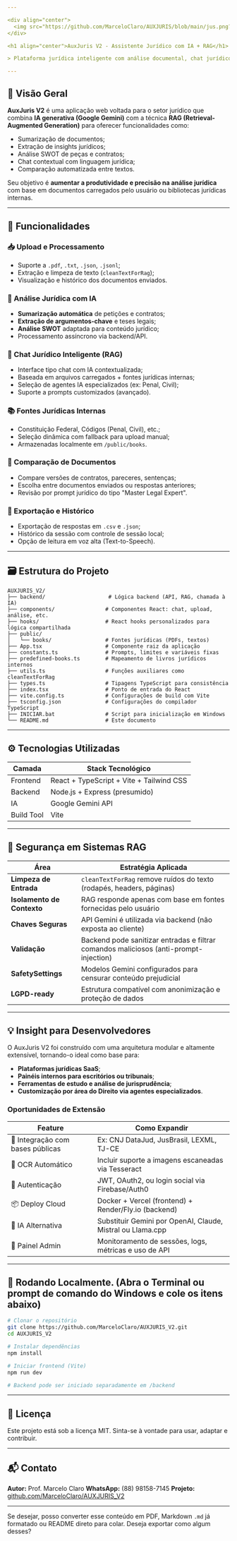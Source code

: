 ```yaml
---

<div align="center">
  <img src="https://github.com/MarceloClaro/AUXJURIS/blob/main/jus.png?raw=true" alt="AuxJuris IA Logo" width="150"/>
</div>

<h1 align="center">AuxJuris V2 - Assistente Jurídico com IA + RAG</h1>

> Plataforma jurídica inteligente com análise documental, chat jurídico especializado e comparações de textos legais, utilizando Gemini AI e Retrieval Augmented Generation (RAG).

---
```


## 📘 Visão Geral

**AuxJuris V2** é uma aplicação web voltada para o setor jurídico que combina **IA generativa (Google Gemini)** com a técnica **RAG (Retrieval-Augmented Generation)** para oferecer funcionalidades como:

* Sumarização de documentos;
* Extração de insights jurídicos;
* Análise SWOT de peças e contratos;
* Chat contextual com linguagem jurídica;
* Comparação automatizada entre textos.

Seu objetivo é **aumentar a produtividade e precisão na análise jurídica** com base em documentos carregados pelo usuário ou bibliotecas jurídicas internas.

---

## 🔧 Funcionalidades

### 📥 Upload e Processamento

* Suporte a `.pdf`, `.txt`, `.json`, `.jsonl`;
* Extração e limpeza de texto (`cleanTextForRag`);
* Visualização e histórico dos documentos enviados.

### 🧠 Análise Jurídica com IA

* **Sumarização automática** de petições e contratos;
* **Extração de argumentos-chave** e teses legais;
* **Análise SWOT** adaptada para conteúdo jurídico;
* Processamento assíncrono via backend/API.

### 💬 Chat Jurídico Inteligente (RAG)

* Interface tipo chat com IA contextualizada;
* Baseada em arquivos carregados + fontes jurídicas internas;
* Seleção de agentes IA especializados (ex: Penal, Civil);
* Suporte a prompts customizados (avançado).

### 📚 Fontes Jurídicas Internas

* Constituição Federal, Códigos (Penal, Civil), etc.;
* Seleção dinâmica com fallback para upload manual;
* Armazenadas localmente em `/public/books`.

### 📑 Comparação de Documentos

* Compare versões de contratos, pareceres, sentenças;
* Escolha entre documentos enviados ou respostas anteriores;
* Revisão por prompt jurídico do tipo "Master Legal Expert".

### 🧾 Exportação e Histórico

* Exportação de respostas em `.csv` e `.json`;
* Histórico da sessão com controle de sessão local;
* Opção de leitura em voz alta (Text-to-Speech).

---

## 🗃️ Estrutura do Projeto

```
AUXJURIS_V2/
├── backend/                    # Lógica backend (API, RAG, chamada à IA)
├── components/                # Componentes React: chat, upload, análise, etc.
├── hooks/                     # React hooks personalizados para lógica compartilhada
├── public/
│   └── books/                 # Fontes jurídicas (PDFs, textos)
├── App.tsx                    # Componente raiz da aplicação
├── constants.ts               # Prompts, limites e variáveis fixas
├── predefined-books.ts        # Mapeamento de livros jurídicos internos
├── utils.ts                   # Funções auxiliares como cleanTextForRag
├── types.ts                   # Tipagens TypeScript para consistência
├── index.tsx                  # Ponto de entrada do React
├── vite.config.ts             # Configurações de build com Vite
├── tsconfig.json              # Configurações do compilador TypeScript
├── INICIAR.bat                # Script para inicialização em Windows
└── README.md                  # Este documento
```

---

## ⚙️ Tecnologias Utilizadas

| Camada     | Stack Tecnológico                        |
| ---------- | ---------------------------------------- |
| Frontend   | React + TypeScript + Vite + Tailwind CSS |
| Backend    | Node.js + Express (presumido)            |
| IA         | Google Gemini API                        |
| Build Tool | Vite                                     |

---

## 🔐 Segurança em Sistemas RAG

| Área                       | Estratégia Aplicada                                                                   |
| -------------------------- | ------------------------------------------------------------------------------------- |
| **Limpeza de Entrada**     | `cleanTextForRag` remove ruídos do texto (rodapés, headers, páginas)                  |
| **Isolamento de Contexto** | RAG responde apenas com base em fontes fornecidas pelo usuário                        |
| **Chaves Seguras**         | API Gemini é utilizada via backend (não exposta ao cliente)                           |
| **Validação**              | Backend pode sanitizar entradas e filtrar comandos maliciosos (anti-prompt-injection) |
| **SafetySettings**         | Modelos Gemini configurados para censurar conteúdo prejudicial                        |
| **LGPD-ready**             | Estrutura compatível com anonimização e proteção de dados                             |

---

## 💡 Insight para Desenvolvedores

O AuxJuris V2 foi construído com uma arquitetura modular e altamente extensível, tornando-o ideal como base para:

* **Plataformas jurídicas SaaS**;
* **Painéis internos para escritórios ou tribunais**;
* **Ferramentas de estudo e análise de jurisprudência**;
* **Customização por área do Direito via agentes especializados**.

### Oportunidades de Extensão

| Feature                          | Como Expandir                                              |
| -------------------------------- | ---------------------------------------------------------- |
| 📜 Integração com bases públicas | Ex: CNJ DataJud, JusBrasil, LEXML, TJ-CE                   |
| 🧾 OCR Automático                | Incluir suporte a imagens escaneadas via Tesseract         |
| 🔐 Autenticação                  | JWT, OAuth2, ou login social via Firebase/Auth0            |
| 📦 Deploy Cloud                  | Docker + Vercel (frontend) + Render/Fly.io (backend)       |
| 🧠 IA Alternativa                | Substituir Gemini por OpenAI, Claude, Mistral ou Llama.cpp |
| 🧰 Painel Admin                  | Monitoramento de sessões, logs, métricas e uso de API      |

---

## 🚀 Rodando Localmente. (Abra o Terminal ou prompt de comando do Windows e cole os itens abaixo)

```bash
# Clonar o repositório
git clone https://github.com/MarceloClaro/AUXJURIS_V2.git
cd AUXJURIS_V2

# Instalar dependências
npm install

# Iniciar frontend (Vite)
npm run dev

# Backend pode ser iniciado separadamente em /backend
```

---

## 📄 Licença

Este projeto está sob a licença MIT. Sinta-se à vontade para usar, adaptar e contribuir.

---

## 📬 Contato

**Autor:** Prof. Marcelo Claro
**WhatsApp:** (88) 98158-7145
**Projeto:** [github.com/MarceloClaro/AUXJURIS\_V2](https://github.com/MarceloClaro/AUXJURIS_V2)

---

Se desejar, posso converter esse conteúdo em PDF, Markdown `.md` já formatado ou README direto para colar. Deseja exportar como algum desses?
